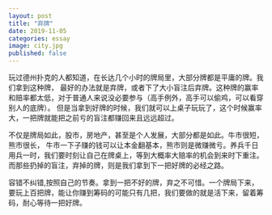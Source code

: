 ```yaml
---
layout: post
title: "弃牌"
date: 2019-11-05
categories: essay
image: city.jpg
published: false
---
```


玩过德州扑克的人都知道，在长达几个小时的牌局里，大部分牌都是平庸的牌。我们拿到这种牌，
最好的办法就是弃牌，或者下了大小盲注后弃牌。这种牌的赢率和赔率都太低，对于普通人来说没必要参与（高手例外，高手可以偷鸡，可以看穿别人的底牌）。
但是当拿到好牌的时候，我们就可以上桌子玩玩了，这个时候赢率大，一把牌就能把之前亏的盲注都赚回来且远远超过。


不仅是牌局如此，股市，房地产，甚至是个人发展，大部分都是如此。牛市很短，熊市很长，
牛市一下子赚的钱可以让本金翻基本，熊市则是微赚微亏。养兵千日用兵一时，我们要时刻让自己在牌桌上，等到大概率大赔率的机会到来时下重注。而那些扔掉的盲注，弃掉的牌，则是我们拿到下一把好牌的必经之路。


容错不纠错,按照自己的节奏。拿到一把不好的牌，弃之不可惜。一个牌局下来，
要玩上百把牌，能让你赚到筹码的可能只有几把，我们要做的就是活下来，留着筹码，耐心等待一把好牌。
